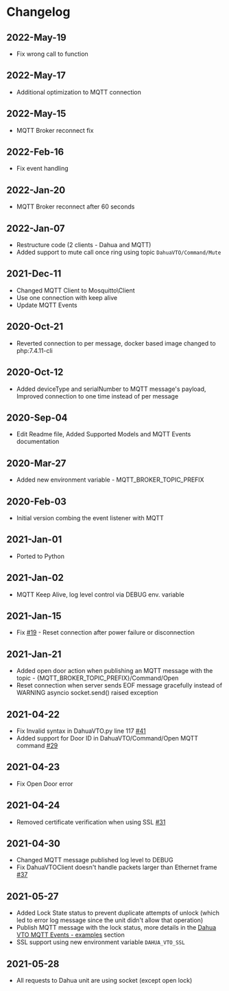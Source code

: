 # Changelog

## 2022-May-19

- Fix wrong call to function

## 2022-May-17

- Additional optimization to MQTT connection

## 2022-May-15

- MQTT Broker reconnect fix

## 2022-Feb-16

- Fix event handling

## 2022-Jan-20

- MQTT Broker reconnect after 60 seconds

## 2022-Jan-07

- Restructure code (2 clients - Dahua and MQTT)
- Added support to mute call once ring using topic `DahuaVTO/Command/Mute`

## 2021-Dec-11
  
- Changed MQTT Client to Mosquitto\Client
- Use one connection with keep alive
- Update MQTT Events

## 2020-Oct-21

- Reverted connection to per message, docker based image changed to php:7.4.11-cli


## 2020-Oct-12

- Added deviceType and serialNumber to MQTT message's payload, Improved connection to one time instead of per message

## 2020-Sep-04

- Edit Readme file, Added Supported Models and MQTT Events documentation

## 2020-Mar-27

- Added new environment variable - MQTT_BROKER_TOPIC_PREFIX

## 2020-Feb-03

- Initial version combing the event listener with MQTT

## 2021-Jan-01

- Ported to Python

## 2021-Jan-02

- MQTT Keep Alive, log level control via DEBUG env. variable

## 2021-Jan-15

- Fix [#19](https://github.com/elad-bar/DahuaVTO2MQTT/issues/19) - Reset connection after power failure or disconnection

## 2021-Jan-21

- Added open door action when publishing an MQTT message with the topic - {MQTT_BROKER_TOPIC_PREFIX}/Command/Open
- Reset connection when server sends EOF message gracefully instead of WARNING asyncio socket.send() raised exception

## 2021-04-22

- Fix Invalid syntax in DahuaVTO.py line 117 [#41](https://github.com/elad-bar/DahuaVTO2MQTT/issues/41)
- Added support for Door ID in DahuaVTO/Command/Open MQTT command [#29](https://github.com/elad-bar/DahuaVTO2MQTT/issues/29)

## 2021-04-23

- Fix Open Door error
  
## 2021-04-24

- Removed certificate verification when using SSL [#31](https://github.com/elad-bar/DahuaVTO2MQTT/issues/31)
  
## 2021-04-30

- Changed MQTT message published log level to DEBUG
- Fix DahuaVTOClient doesn't handle packets larger than Ethernet frame [#37](https://github.com/elad-bar/DahuaVTO2MQTT/issues/37)

## 2021-05-27
  
- Added Lock State status to prevent duplicate attempts of unlock (which led to error log message since the unit didn't allow that operation)
- Publish MQTT message with the lock status, more details in the [Dahua VTO MQTT Events - examples](https://github.com/elad-bar/DahuaVTO2MQTT/blob/master/MQTTEvents.MD) section
- SSL support using new environment variable `DAHUA_VTO_SSL`
  
## 2021-05-28
  
- All requests to Dahua unit are using socket (except open lock)